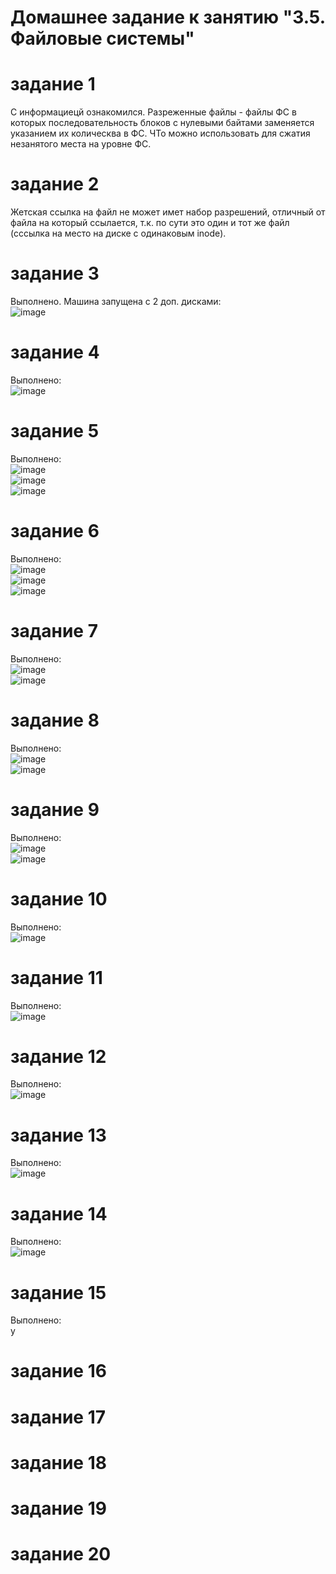 # Домашнее задание к занятию "3.5. Файловые системы"

# задание 1
С информациецй ознакомился. Разреженные файлы - файлы ФС в которых последовательность блоков с нулевыми байтами заменяется указанием их колическва в ФС. ЧТо можно использовать для сжатия незанятого места на уровне ФС.  
# задание 2
Жетская ссылка на файл не может имет набор разрешений, отличный от файла на который ссылается, т.к. по сути это один  и тот же файл (сссылка на место на диске с одинаковым inode).  
# задание 3
Выполнено. Машина запущена с 2 доп. дисками:  
![image](https://user-images.githubusercontent.com/22905019/144208529-f8b5868b-5902-4318-abe3-a62eb6f56a6a.png)  
# задание 4
Выполнено:  
![image](https://user-images.githubusercontent.com/22905019/144208356-7e7270ea-14b9-42cf-9e37-e8eb3508ee12.png)  
# задание 5
Выполнено:  
![image](https://user-images.githubusercontent.com/22905019/144210909-5449b4cb-1f02-4fea-ab73-763ea69b5441.png)  
![image](https://user-images.githubusercontent.com/22905019/144211010-bb499b7b-ed21-4e7b-93ac-09addec3e281.png)  
![image](https://user-images.githubusercontent.com/22905019/144211079-903e393e-0628-45be-b417-082ab44d5c48.png)  
# задание 6
Выполнено:  
![image](https://user-images.githubusercontent.com/22905019/144212447-9dcf0950-e0bb-4085-842b-58c75c5fde1e.png)  
![image](https://user-images.githubusercontent.com/22905019/144212628-f616bbf2-7f9d-4336-a89f-fe537d063b58.png)  
![image](https://user-images.githubusercontent.com/22905019/144212751-e2a122f7-a6bc-4da9-9caf-1bddef6b01f9.png)  
# задание 7
Выполнено:  
![image](https://user-images.githubusercontent.com/22905019/144217296-61ce280a-1a20-4c8c-b87a-be21811f7688.png)  
![image](https://user-images.githubusercontent.com/22905019/144217809-681ded63-de63-456e-bd7c-d628d67513e3.png)  
# задание 8  
Выполнено:  
![image](https://user-images.githubusercontent.com/22905019/144219194-e4a79e6c-4dc2-4aea-940f-846a9aab4dab.png)  
![image](https://user-images.githubusercontent.com/22905019/144219266-e338086d-2380-49c3-8006-1d51d63a1173.png)  
# задание 9 
Выполнено:  
![image](https://user-images.githubusercontent.com/22905019/144219761-3ec2f468-2403-4c0a-b079-5bfcc0589cbd.png)  
![image](https://user-images.githubusercontent.com/22905019/144219912-f4d517fa-53f7-4144-8e98-0249e1e7ffc4.png)  
# задание 10 
Выполнено:  
![image](https://user-images.githubusercontent.com/22905019/144222365-8032fef4-dfc5-4309-89f7-f1ea49c3f4d6.png)  
# задание 11
Выполнено:  
![image](https://user-images.githubusercontent.com/22905019/144222684-08479630-a804-40fa-b3e0-d44e16ddde08.png)  
# задание 12  
Выполнено:  
![image](https://user-images.githubusercontent.com/22905019/144223231-181be225-cfe5-4005-b666-cbf414a26f92.png)  
# задание 13
Выполнено:  
![image](https://user-images.githubusercontent.com/22905019/144223564-26966e6f-3935-4d1f-88ef-dfce6e2950ce.png)  
# задание 14
Выполнено:  
![image](https://user-images.githubusercontent.com/22905019/144223643-5dc72890-8458-42d5-b7ba-08a471181aed.png)  
# задание 15
Выполнено:  
у
# задание 16
# задание 17
# задание 18
# задание 19
# задание 20
